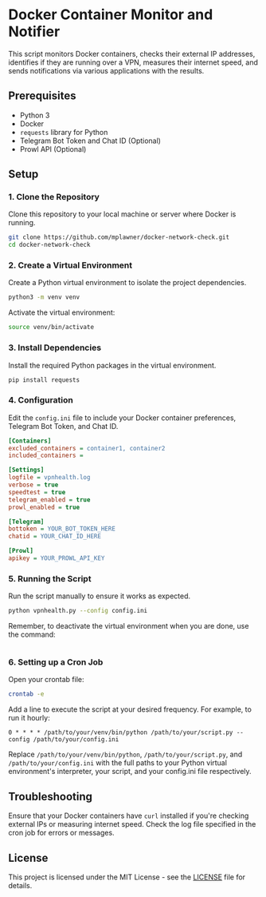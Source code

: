 # Docker Container Monitor and Notifier

This script monitors Docker containers, checks their external IP addresses, identifies if they are running over a VPN, measures their internet speed, and sends notifications via various applications with the results.

## Prerequisites

- Python 3
- Docker
- `requests` library for Python
- Telegram Bot Token and Chat ID (Optional)
- Prowl API (Optional)

## Setup

### 1. Clone the Repository

Clone this repository to your local machine or server where Docker is running.

```bash
git clone https://github.com/mplawner/docker-network-check.git
cd docker-network-check
```

### 2. Create a Virtual Environment

Create a Python virtual environment to isolate the project dependencies.

```bash
python3 -m venv venv
```

Activate the virtual environment:

```bash
source venv/bin/activate
```

### 3. Install Dependencies

Install the required Python packages in the virtual environment.

```bash
pip install requests
```

### 4. Configuration

Edit the `config.ini` file to include your Docker container preferences, Telegram Bot Token, and Chat ID.

```ini
[Containers]
excluded_containers = container1, container2
included_containers =

[Settings]
logfile = vpnhealth.log
verbose = true
speedtest = true
telegram_enabled = true
prowl_enabled = true

[Telegram]
bottoken = YOUR_BOT_TOKEN_HERE
chatid = YOUR_CHAT_ID_HERE

[Prowl]
apikey = YOUR_PROWL_API_KEY
```

### 5. Running the Script

Run the script manually to ensure it works as expected.

```bash
python vpnhealth.py --config config.ini
```

Remember, to deactivate the virtual environment when you are done, use the command:

```deactivate
```


### 6. Setting up a Cron Job

Open your crontab file:

```bash
crontab -e
```

Add a line to execute the script at your desired frequency. For example, to run it hourly:

```cron
0 * * * * /path/to/your/venv/bin/python /path/to/your/script.py --config /path/to/your/config.ini
```

Replace `/path/to/your/venv/bin/python`, `/path/to/your/script.py`, and `/path/to/your/config.ini` with the full paths to your Python virtual environment's interpreter, your script, and your config.ini file respectively.

## Troubleshooting

Ensure that your Docker containers have `curl` installed if you're checking external IPs or measuring internet speed. Check the log file specified in the cron job for errors or messages.

## License

This project is licensed under the MIT License - see the [LICENSE](LICENSE.md) file for details.

